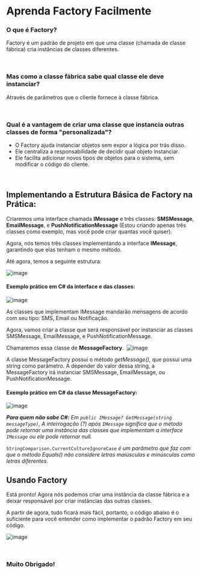 # Aprenda Factory Facilmente

### O que é Factory?

Factory é um padrão de projeto em que uma classe (chamada de classe fábrica) cria instâncias de classes diferentes.

‎ 
### Mas como a classe fábrica sabe qual classe ele deve instanciar?

Através de parâmetros que o cliente fornece à classe fábrica.

‎ 
### Qual é a vantagem de criar uma classe que instancia outras classes de forma "personalizada"? 

- O Factory ajuda instanciar objetos sem expor a lógica por trás disso.
- Ele centraliza a responsabilidade de decidir qual objeto instanciar.
- Ele facilita adicionar novos tipos de objetos para o sistema, sem modificar o código do cliente.

‎ 
## Implementando a Estrutura Básica de Factory na Prática:

Criaremos uma interface chamada **IMessage** e três classes: **SMSMessage**, **EmailMessage**, e **PushNotificationMessage** (Estou criando apenas três classes como exemplo, mas você pode criar quantas você quiser).

Agora, nós temos três classes implementando a interface **IMessage**, garantindo que elas tenham o mesmo método.

Até agora, temos a seguinte estrutura:‎

![image](https://github.com/user-attachments/assets/cf39ad7d-2a07-4d6e-9e2a-83ef473c5912)
‎ 
‎
#### Exemplo prático em C# da interface e das classes:

![image](https://github.com/user-attachments/assets/ef26db35-f4d1-44f3-a036-062433536dea)



As classes que implementam IMessage mandarão mensagens de acordo com seu tipo: SMS, Email ou Notificação.

Agora, vamos criar a classe que será responsável por instanciar as classes SMSMessage, EmailMessage, e PushNotificationMessage.

Chamaremos essa classe de **MessageFactory**.
‎ 
![image](https://github.com/user-attachments/assets/636befc3-c59d-4fba-851b-98bec30995e1)


A classe MessageFactory possui o método *getMessage()*, que possui uma string como parâmetro. A depender do valor dessa string, a MessageFactory irá instanciar SMSMessage, EmailMessage, ou PushNotificationMessage.
‎ ‎
#### Exemplo prático em C# da classe MessageFactory:

![image](https://github.com/user-attachments/assets/a1e5c692-2bc3-40ba-bedc-9dd69c040b56)


_**Para quem não sabe C#:**_
_Em `public IMessage? GetMessage(string messageType)`, A interrogação (?) após `IMessage` significa que o método pode retornar uma instância das classes que implementam a interface `IMessage` ou ele pode retornar null._

`StringComparison.CurrentCultureIgnoreCase` _é um parâmetro que faz com que o método Equals() não considere letras maiúsculas e minúsculas como letras diferentes._
‎ 
## Usando Factory

Está pronto! Agora nós podemos criar uma instância da classe fábrica e a deixar responsável por criar instâncias das outras classes.

A partir de agora, tudo ficará mais fácil, portanto, o código abaixo é o suficiente para você entender como implementar o padrão Factory em seu código.

![image](https://github.com/user-attachments/assets/c344298f-1896-47d0-a922-aa92444276a1)


‎ 
### Muito Obrigado!
